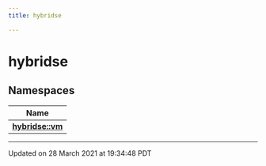 ```yaml
---
title: hybridse

---
```


# hybridse

## Namespaces

| Name           |
| -------------- |
| **[hybridse::vm](/hybridse/usage/api/markdownNamespaces/namespacehybridse_1_1vm.md)**  |






-------------------------------

Updated on 28 March 2021 at 19:34:48 PDT